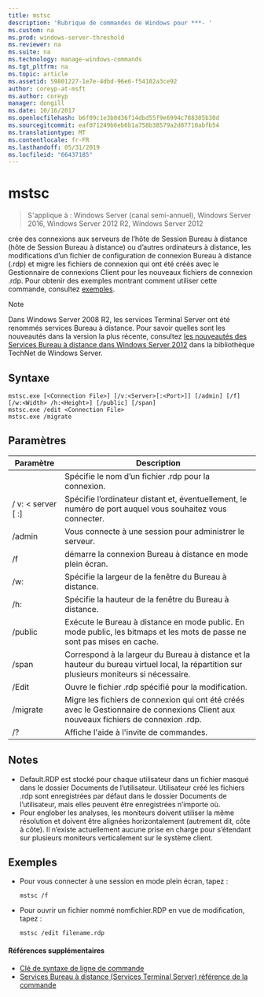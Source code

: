 ```yaml
---
title: mstsc
description: 'Rubrique de commandes de Windows pour ***- '
ms.custom: na
ms.prod: windows-server-threshold
ms.reviewer: na
ms.suite: na
ms.technology: manage-windows-commands
ms.tgt_pltfrm: na
ms.topic: article
ms.assetid: 59801227-1e7e-4dbd-96e6-f54102a3ce92
author: coreyp-at-msft
ms.author: coreyp
manager: dongill
ms.date: 10/16/2017
ms.openlocfilehash: b6f89c1e3b0d36f14dbd55f9e6994c788305b30d
ms.sourcegitcommit: eaf071249b6eb6b1a758b38579a2d87710abfb54
ms.translationtype: MT
ms.contentlocale: fr-FR
ms.lasthandoff: 05/31/2019
ms.locfileid: "66437185"
---
```

# <a name="mstsc"></a>mstsc

>S'applique à : Windows Server (canal semi-annuel), Windows Server 2016, Windows Server 2012 R2, Windows Server 2012

crée des connexions aux serveurs de l’hôte de Session Bureau à distance (hôte de Session Bureau à distance) ou d’autres ordinateurs à distance, les modifications d’un fichier de configuration de connexion Bureau à distance (.rdp) et migre les fichiers de connexion qui ont été créés avec le Gestionnaire de connexions Client pour les nouveaux fichiers de connexion .rdp.
Pour obtenir des exemples montrant comment utiliser cette commande, consultez [exemples](#BKMK_examples).
> [!NOTE]
> Dans Windows Server 2008 R2, les services Terminal Server ont été renommés services Bureau à distance. Pour savoir quelles sont les nouveautés dans la version la plus récente, consultez [les nouveautés des Services Bureau à distance dans Windows Server 2012](https://technet.microsoft.com/library/hh831527) dans la bibliothèque TechNet de Windows Server.

## <a name="syntax"></a>Syntaxe
```
mstsc.exe [<Connection File>] [/v:<Server>[:<Port>]] [/admin] [/f] [/w:<Width> /h:<Height>] [/public] [/span]
mstsc.exe /edit <Connection File>
mstsc.exe /migrate
```

## <a name="parameters"></a>Paramètres

|        Paramètre        |                                                         Description                                                         |
|-------------------------|-----------------------------------------------------------------------------------------------------------------------------|
|    <Connection File>    |                                   Spécifie le nom d’un fichier .rdp pour la connexion.                                    |
|   / v: < server [ :<Port>]   |                Spécifie l’ordinateur distant et, éventuellement, le numéro de port auquel vous souhaitez vous connecter.                 |
|         /admin          |                                   Vous connecte à une session pour administrer le serveur.                                   |
|           /f            |                                    démarre la connexion Bureau à distance en mode plein écran.                                    |
|       /w:<Width>        |                                      Spécifie la largeur de la fenêtre du Bureau à distance.                                      |
|       /h:<Height>       |                                     Spécifie la hauteur de la fenêtre du Bureau à distance.                                      |
|         /public         |                  Exécute le Bureau à distance en mode public. En mode public, les bitmaps et les mots de passe ne sont pas mises en cache.                  |
|          /span          | Correspond à la largeur du Bureau à distance et la hauteur du bureau virtuel local, la répartition sur plusieurs moniteurs si nécessaire. |
| /Edit <Connection File> |                                         Ouvre le fichier .rdp spécifié pour la modification.                                          |
|        /migrate         |       Migre les fichiers de connexion qui ont été créés avec le Gestionnaire de connexions Client aux nouveaux fichiers de connexion .rdp.       |
|           /?            |                                            Affiche l'aide à l'invite de commandes.                                             |

## <a name="remarks"></a>Notes
-   Default.RDP est stocké pour chaque utilisateur dans un fichier masqué dans le dossier Documents de l’utilisateur. Utilisateur créé les fichiers .rdp sont enregistrées par défaut dans le dossier Documents de l’utilisateur, mais elles peuvent être enregistrées n’importe où.
-   Pour englober les analyses, les moniteurs doivent utiliser la même résolution et doivent être alignées horizontalement (autrement dit, côte à côte). Il n’existe actuellement aucune prise en charge pour s’étendant sur plusieurs moniteurs verticalement sur le système client.

## <a name="BKMK_examples"></a>Exemples
-   Pour vous connecter à une session en mode plein écran, tapez :
    ```
    mstsc /f
    ```
-   Pour ouvrir un fichier nommé nomfichier.RDP en vue de modification, tapez :
    ```
    mstsc /edit filename.rdp
    ```

#### <a name="additional-references"></a>Références supplémentaires
-   [Clé de syntaxe de ligne de commande](command-line-syntax-key.md)
-   [Services Bureau à distance &#40;Services Terminal Server&#41; référence de la commande](remote-desktop-services-terminal-services-command-reference.md)
